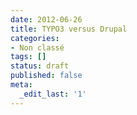 ```yaml
---
date: 2012-06-26
title: TYPO3 versus Drupal
categories:
- Non classé
tags: []
status: draft
published: false
meta:
  _edit_last: '1'
---
```

